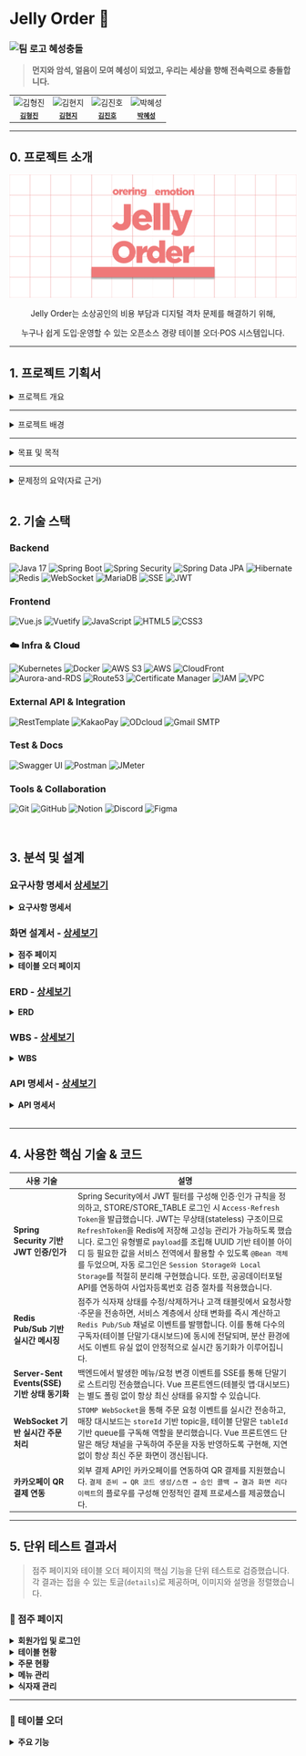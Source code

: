 # Jelly Order 🍧

### <img width="50" height="50" alt="팀 로고" src="https://github.com/user-attachments/assets/2c140acc-54f4-4b42-b0ba-a3bde1cf5743" /> 혜성충돌
> **먼지와 암석, 얼음이 모여 혜성이 되었고, 우리는 세상을 향해 전속력으로 충돌합니다.**

<table>
  <tr>
    <td align="center">
      <img src="https://avatars.githubusercontent.com/u/98812214?s=120" width="120" height="120" alt="김형진"/><br />
      <sub><b><a href="https://github.com/JeaPple" target="_blank" rel="noreferrer">김형진</a></b></sub>
    </td>
    <td align="center">
      <img src="https://avatars.githubusercontent.com/u/194198612?s=120" width="120" height="120" alt="김현지"/><br />
      <sub><b><a href="https://github.com/ifunhy" target="_blank" rel="noreferrer">김현지</a></b></sub>
    </td>
    <td align="center">
      <img src="https://avatars.githubusercontent.com/u/149755774?s=120" width="120" height="120" alt="김진호"/><br />
      <sub><b><a href="https://github.com/jinnn12" target="_blank" rel="noreferrer">김진호</a></b></sub>
    </td>
    <td align="center">
      <img src="https://avatars.githubusercontent.com/u/171583314?s=120" width="120" height="120" alt="박혜성"/><br />
      <sub><b><a href="https://github.com/solidify-d" target="_blank" rel="noreferrer">박혜성</a></b></sub>
    </td>
  </tr>
</table>

---
## 0. 프로젝트 소개
![img.png](img.png)

  <p align="center">
      Jelly Order는 소상공인의 비용 부담과 디지털 격차 문제를 해결하기 위해,
  </p>
  
  <p align="center">
      누구나 쉽게 도입·운영할 수 있는 오픈소스 경량 테이블 오더·POS 시스템입니다.
  </p>


---
## 1. 프로젝트 기획서

<details>
<summary>프로젝트 개요</summary>

Jelly Order는 소상공인을 위한 경량형 오픈소스 테이블 오더·경량 POS 시스템이다. 상용 솔루션의 초기 설치비·월 구독료·PG 수수료 등 비용 장벽과, 고령층·IT 비숙련자에게 어려운 복잡한 UI를 핵심 문제로 규정하고, 직관적·대형 폰트 기반 UI/UX와 수수료 락인 없는 아키텍처(VAN/현금/기본 카드 단말 연동 중심)를 제공한다. 이를 통해 점주는 더 단순한 POS 운영 경험, 고객은 쉽고 빠른 주문 경험을 얻으며, 누구나 코드와 문서를 내려받아 무상으로 자체 설치·개조할 수 있도록 오픈소스로 배포한다. 비용 부담과 디지털 격차가 실제 현장에서 도입 저해 요인으로 보고되고 있음을 전제로 설계하였다.

</details>

---

<details>
<summary>프로젝트 배경</summary>

<p align="center">
  <img width="800" alt="image" src="https://github.com/user-attachments/assets/832ac568-cf29-438f-b520-9b87d1e6ef6e" />
</p>

### 1) 비용 장벽과 수수료 구조의 불투명성
테이블오더 확산은 인건비 절감을 배경으로 빠르게 진행되었으나, **PG 연동에 따른 높은 결제 수수료(대개 0.8~2.5% 이상)**, **월 구독료·통신비·장비비** 등으로 기대 절감액보다 **고정지출이 커지는 사례**가 다수 보도되었다. 일부 사업장은 **의무사용·위약금** 등 계약 리스크도 경험한다. 업계·언론 보도는 **VAN 위주 결제 대비 PG 경유 시 월 수십만 원~연 수백만 원 추가 비용**이 발생할 수 있음을 지적한다. 또한 법·제도상 **PG 수수료에 대한 제한이나 표준화가 미흡**하다는 점도 반복적으로 제기되고 있다. [YTN](https://www.ytn.co.kr/_ln/0102_202410181024214328)[서울경제](https://www.sedaily.com/NewsView/2DFEDQEVRN)[네이트 뉴스](https://news.nate.com/view/20240108n02405)

> 예시: 월매출 2,000만 원 업장에서 PG 3.3% + 서비스 0.6% ≈ 3.9%로 월 78만 원 수준의 수수료가 발생했다는 보도 사례가 확인된다. 정부 지원으로 설치했더라도 운영 수수료 부담은 영세사업자 몫이라는 점도 지적되었다. 네이트 뉴스

정부·유관기관도 최근에는 **결제기기 수수료 안내 및 계약 전 유의사항**을 배포하며 자율 예방을 독려하고 있으나, **도입 이후의 비용 구조 최적화**는 여전히 점주에게 과도하게 전가되는 양상이다. [소상공인24](https://www.sbiz.or.kr/smst/bbs/view.do?bbsSn=6840&key=211130603916)

---

### 2) 고령층·IT 비숙련자 사용성 문제
고령층은 **작은 글씨·복잡한 화면 흐름·결제 오류 대응 난이도**로 인해 디지털 주문 채널 이용을 **포기하거나 직원 의존**이 잦다는 탐방·설문 결과가 다수 보고된다. 서울시 조사 등에서도 **기기 이용률 저조·심리적 부담**이 확인되며, **교육·큰 글씨·음성안내** 등 보조 설계 시 **적응이 빠르게 개선**된 사례가 보고되었다. 이는 UI의 직관성·접근성(가독성, 단계 축소, 용어 단순화)이 도입 성패를 좌우함을 시사한다. [브라보마이라이프](https://bravo.etoday.co.kr/view/atc_view/13547)

---

### 3) 디지털 전환의 필요와 현실 간 간극
학술·정책·언론 자료는 무인주문·스마트오더·키오스크 등 **스마트 기술이 소상공인 운영 효율에 기여**함을 인정하는 동시에, **도입·운영 비용과 투자 부담**, **연령대별 디지털 격차**가 보급의 병목임을 제시한다. Jelly Order는 **오픈소스 배포·저비용 도입·고령친화 UI**로 이 간극을 해소하고자 한다. [KCI](https://www.kci.go.kr/kciportal/ci/sereArticleSearch/ciSereArtiView.kci?sereArticleSearchBean.artiId=ART002995983)

</details>

---

<details>
<summary>목표 및 목적</summary>

### 1) 최상위 목적(미션)
- **비용 장벽 제거:** 오픈소스로 공개하여 **초기비용·구독료 부담 없이** 자체 호스팅·로컬 설치를 가능하게 한다. **PG 락인 회피**와 **VAN/기존 카드단말·현금결제 연동**을 우선시해 수수료 부담을 최소화한다. [소상공인24](https://www.sbiz.or.kr/smst/bbs/view.do?bbsSn=6840&key=211130603916)
- **디지털 격차 완화:** 대형 폰트·높은 대비·명료한 한국어 용어·단계 최소화 설계를 통해 **고령층·IT 비숙련자**도 스스로 주문·결제가 가능하도록 한다. [브라보마이라이프](https://bravo.etoday.co.kr/view/atc_view/13547)

---

### 2) 이해관계자별 목표
- **점주(매장) 관점**
  - 설치·학습·운영이 **쉬운 경량 POS 콘솔** 제공(메뉴·재고·품절·좌석/테이블 관리 최소 클릭 흐름).
- **고객(사용자) 관점**
  - 노령친화 모드(글자 크게/버튼 크게/음성 힌트/오류 복구 유도)로 주문 포기율 감소.
  - **5클릭 이하 주문**(카테고리→메뉴→옵션→수량→결제)으로 인지부하 최소화. [브라보마이라이프](https://bravo.etoday.co.kr/view/atc_view/13547)

---

### 3) 정량 KPI(초기 제안)
- **도입비 절감**: 상용 대비 **초기 CAPEX 80% 이상 절감**(오픈소스·상용 태블릿 활용 전제, 장비비만 부담). 근거: 상용은 **월 구독료+PG 수수료**로 누적 비용이 커지는 구조가 다수 보고. [YTN](https://www.ytn.co.kr/_ln/0102_202410181024214328)[서울경제](https://www.sedaily.com/NewsView/2DFEDQEVRN)
- **수수료 최적화**: **VAN/직접 정산** 우선 구성 시 **PG 추가 수수료 0~최소화**를 목표(매장 계약 환경에 따라 변동). [서울경제](https://www.sedaily.com/NewsView/2DFEDQEVRN)
- **주문 성공률**: **노령친화 UI** 도입 매장 기준 **주문 포기율(결제 전 이탈) 30%↓** 목표. 관련 탐방·조사에서 고령층의 사용 포기 및 심리적 부담이 높은 것으로 확인. [브라보마이라이프](https://bravo.etoday.co.kr/view/atc_view/13547)
- **학습 곡선**: 점주 대상 **초기 온보딩 30분 내 기본 운영 가능**(메뉴 등록·품절 처리·영수증 확인).

---

### 4) 핵심 기능 범위(요약)
- **점주 콘솔**: 메뉴/옵션/가격, 테이블·좌석, 재고/품절(재료 연동), 주문 현황, 정산 리포트(수수료 시뮬레이터 포함).
- **고객 UI**: **대형 폰트·단순 레이아웃**, 고대비 테마, **오류 복구 안내**, 결제 유도 최소 단계. [브라보마이라이프](https://bravo.etoday.co.kr/view/atc_view/13547)
- **결제 연동**: **VAN/기존 카드단말·현금 결제** 기본, 필요 시 **PG 연동 선택적 제공**(수수료 경고/비교 안내). [서울경제](https://www.sedaily.com/NewsView/2DFEDQEVRN)
- **배포·운영**: 오픈소스 공개, **도커·자체 호스팅 템플릿**, 설치 자동화 스크립트, 운영 가이드/보안 체크리스트.

</details>

---

<details>
<summary>문제정의 요약(자료 근거)</summary>

- **수수료·운영비 부담**이 인건비 절감을 상쇄하는 사례 다수, **PG 수수료 상한 부재**·계약 리스크 지적. → 비용 장벽 해소 필요. [YTN](https://www.ytn.co.kr/_ln/0102_202410181024214328) [서울경제](https://www.sedaily.com/NewsView/2DFEDQEVRN) [네이트 뉴스](https://news.nate.com/view/20240108n02405)
- **고령층·비숙련자 사용성 한계**가 도입/이용 저해. **큰 글씨·음성·단계 축소** 지원 시 적응 개선. → 접근성 중심 설계 필요. [브라보마이라이프](https://bravo.etoday.co.kr/view/atc_view/13547)
- 학술·정책 연구는 **스마트 기술의 효용**과 함께 **도입·투자 부담**을 병목으로 지적. → **오픈소스·저비용·자체 설치** 모델의 공공적 가치. [KCI](https://www.kci.go.kr/kciportal/ci/sereArticleSearch/ciSereArtiView.kci?sereArticleSearchBean.artiId=ART002995983)

</details>

<br>

## 2. 기술 스택

### Backend
![Java 17](https://img.shields.io/badge/Java%2017-007396?style=for-the-badge&logo=openjdk&logoColor=white)
![Spring Boot](https://img.shields.io/badge/Spring%20Boot%203.5-6DB33F?style=for-the-badge&logo=springboot&logoColor=white)
![Spring Security](https://img.shields.io/badge/Spring%20Security-6DB33F?style=for-the-badge&logo=springsecurity&logoColor=white)
![Spring Data JPA](https://img.shields.io/badge/Spring%20Data%20JPA-59666C?style=for-the-badge&logo=hibernate&logoColor=white)
![Hibernate](https://img.shields.io/badge/Hibernate-59666C?style=for-the-badge&logo=hibernate&logoColor=white)
![Redis](https://img.shields.io/badge/Redis-DC382D?style=for-the-badge&logo=redis&logoColor=white)
![WebSocket](https://img.shields.io/badge/WebSocket-000000?style=for-the-badge&logo=websocket&logoColor=white)
![MariaDB](https://img.shields.io/badge/MariaDB-003545?style=for-the-badge&logo=mariadb&logoColor=white)
![SSE](https://img.shields.io/badge/SSE%20(Server--Sent%20Events)-000000?style=for-the-badge&logo=fastapi&logoColor=white)
![JWT](https://img.shields.io/badge/JWT-black?style=for-the-badge&logo=jsonwebtokens&logoColor=white)


### Frontend
![Vue.js](https://img.shields.io/badge/Vue.js%203-4FC08D?style=for-the-badge&logo=vue.js&logoColor=white)
![Vuetify](https://img.shields.io/badge/Vuetify-1867C0?style=for-the-badge&logo=vuetify&logoColor=white)
![JavaScript](https://img.shields.io/badge/JavaScript-F7DF1E?style=for-the-badge&logo=javascript&logoColor=black)
![HTML5](https://img.shields.io/badge/HTML5-E34F26?style=for-the-badge&logo=html5&logoColor=white)
![CSS3](https://img.shields.io/badge/CSS3-1572B6?style=for-the-badge&logo=css3&logoColor=white)

### ☁️ Infra & Cloud
![Kubernetes](https://img.shields.io/badge/kubernetes-%23326ce5.svg?style=for-the-badge&logo=kubernetes&logoColor=white)
![Docker](https://img.shields.io/badge/Docker-2496ED?style=for-the-badge&logo=docker&logoColor=white)
![AWS S3](https://img.shields.io/badge/AWS%20S3-569A31?style=for-the-badge&logo=amazons3&logoColor=white)
![AWS](https://img.shields.io/badge/AWS-232F3E?style=for-the-badge&logo=amazonaws&logoColor=white)
![CloudFront](https://img.shields.io/badge/CloudFront-945CF1?style=for-the-badge&logo=CloudFront&logoColor=white)
![Aurora-and-RDS](https://img.shields.io/badge/Aurora--and--RDS-4561E3?style=for-the-badge&logo=Aurora-and-RDS&logoColor=white)
![Route53](https://img.shields.io/badge/Route53-945CF2?style=for-the-badge&logo=Route53&logoColor=white)
![Certificate Manager](https://img.shields.io/badge/Certificate--Manager-F54749?style=for-the-badge&logo=Certificate--Manager&logoColor=white)
![IAM](https://img.shields.io/badge/IAM-F54648?style=for-the-badge&logo=IAM&logoColor=white)
![VPC](https://img.shields.io/badge/VPC-5B31B6?style=for-the-badge&logo=VPC&logoColor=white)

### External API & Integration
![RestTemplate](https://img.shields.io/badge/RestTemplate-6DB33F?style=for-the-badge&logo=spring&logoColor=white)
![KakaoPay](https://img.shields.io/badge/KakaoPay-FFCD00?style=for-the-badge&logo=kakaotalk&logoColor=black)
![ODcloud](https://img.shields.io/badge/ODcloud_API-005BAC?style=for-the-badge&logo=databricks&logoColor=white)
![Gmail SMTP](https://img.shields.io/badge/Gmail%20SMTP-EA4335?style=for-the-badge&logo=gmail&logoColor=white)

### Test & Docs
![Swagger UI](https://img.shields.io/badge/Swagger-85EA2D?style=for-the-badge&logo=swagger&logoColor=black)
![Postman](https://img.shields.io/badge/Postman-FF6C37?style=for-the-badge&logo=postman&logoColor=white)
![JMeter](https://img.shields.io/badge/Apache%20JMeter-D22128?style=for-the-badge&logo=apachejmeter&logoColor=white)


###  Tools & Collaboration
![Git](https://img.shields.io/badge/Git-F05032?style=for-the-badge&logo=git&logoColor=white)
![GitHub](https://img.shields.io/badge/GitHub-181717?style=for-the-badge&logo=github&logoColor=white)
![Notion](https://img.shields.io/badge/Notion-000000?style=for-the-badge&logo=notion&logoColor=white)
![Discord](https://img.shields.io/badge/Discord-5865F2?style=for-the-badge&logo=discord&logoColor=white)
![Figma](https://img.shields.io/badge/Figma-F24E1E?style=for-the-badge&logo=figma&logoColor=white)

<br>

## 3. 분석 및 설계

### 요구사항 명세서 [상세보기](https://docs.google.com/spreadsheets/d/1lV6OYcvnEEBzQFvDyBVyoR1MRkYB52oj-mvlcYLXNRM/edit?gid=1096538882#gid=1096538882)
<details>
  <summary><b>요구사항 명세서</b></summary>
<img width="1714" height="1863" alt="KakaoTalk_20250911_120034881" src="https://github.com/user-attachments/assets/c850eac9-e2e1-4006-bd64-32953ab91beb" />
</details>




###  화면 설계서 - [상세보기](https://www.figma.com/design/WuBdoUWSz5n3gdSHdMN2qo/be16-4th-team?node-id=0-1&t=5D9WbMwwOTOxQaVj-1)
<details>
  <summary><b>점주 페이지</b></summary>
<img width="800" alt="image" src="https://github.com/user-attachments/assets/50a33d51-f4e6-4848-b90b-70fbc4c9f666" />
</details>
<details>
  <summary><b>테이블 오더 페이지</b></summary>
<img width="800" alt="image" src="https://github.com/user-attachments/assets/c0bb2ccf-a485-407f-874e-c51e33b41423" />
</details>

### ERD - [상세보기](https://www.erdcloud.com/d/fAJgKBWBde3CPAkgW)
<details>
  <summary><b>ERD</b></summary>
  <img width="3380" height="1629" alt="Jelly_Order" src="https://github.com/user-attachments/assets/6230dd70-a6f5-42a7-8c24-b7d5026507a5" />
</details>

### WBS - [상세보기](https://docs.google.com/spreadsheets/d/1lV6OYcvnEEBzQFvDyBVyoR1MRkYB52oj-mvlcYLXNRM/edit?gid=0#gid=0)
<details>
  <summary><b>WBS</b></summary>
<img width="1420" height="648" alt="스크린샷 2025-08-26 오후 3 01 35" src="https://github.com/user-attachments/assets/bcfe1f43-44c1-418a-a2a6-12862316e928" />
</details>

### API 명세서 - [상세보기](https://docs.google.com/spreadsheets/d/1lV6OYcvnEEBzQFvDyBVyoR1MRkYB52oj-mvlcYLXNRM/edit?gid=394720298#gid=394720298)
<details>
  <summary><b>API 명세서</b></summary>
<img width="1665" height="1389" alt="image" src="https://github.com/user-attachments/assets/b51c1360-2863-459b-a3d7-f35f32df07f0" />
</details>
<br>

---

## 4. 사용한 핵심 기술 & 코드
<table>
  <thead>
    <tr>
      <th>사용 기술</th>
      <th>설명</th>
    </tr>
  </thead>
  <tbody>
    <tr>
      <td><b>Spring Security 기반 JWT 인증/인가</b></td>
      <td>
          Spring Security에서 JWT 필터를 구성해 인증·인가 규칙을 정의하고, STORE/STORE_TABLE 로그인 시 <code>Access·Refresh Token</code>을 발급했습니다. JWT는 무상태(stateless) 구조이므로 <code>RefreshToken</code>을 Redis에 저장해 고성능 관리가 가능하도록 했습니다. 로그인 유형별로 <code>payload</code>를 조립해 UUID 기반 테이블 아이디 등 필요한 값을 서비스 전역에서 활용할 수 있도록 <code>@Bean 객체</code>를 두었으며, 자동 로그인은 <code>Session Storage와 Local Storage</code>를 적절히 분리해 구현했습니다. 또한, 공공데이터포털 API를 연동하여 사업자등록번호 검증 절차를 적용했습니다.
      </td>
    <tr>
      <td><b>Redis Pub/Sub 기반 실시간 메시징</b></td>
      <td>
        점주가 식자재 상태를 수정/삭제하거나 고객 태블릿에서 요청사항·주문을 전송하면,
        서비스 계층에서 상태 변화를 즉시 계산하고 <code>Redis Pub/Sub</code> 채널로 이벤트를 발행합니다.  
        이를 통해 다수의 구독자(테이블 단말기·대시보드)에 동시에 전달되며,
        분산 환경에서도 이벤트 유실 없이 안정적으로 실시간 동기화가 이루어집니다.
      </td>
    </tr>
    <tr>
      <td><b>Server-Sent Events(SSE) 기반 상태 동기화</b></td>
      <td>
        백엔드에서 발생한 메뉴/요청 변경 이벤트를 SSE를 통해 단말기로 스트리밍 전송했습니다. 
        Vue 프론트엔드(테블릿 앱·대시보드)는 별도 폴링 없이 항상 최신 상태를 유지할 수 있습니다.
      </td>
    </tr>
    <tr>
      <td><b>WebSocket 기반 실시간 주문 처리</b></td>
      <td>
        <code>STOMP WebSocket</code>을 통해 주문 요청 이벤트를 실시간 전송하고, 
        매장 대시보드는 <code>storeId</code> 기반 topic을, 테이블 단말은 <code>tableId</code> 기반 queue를 구독해 역할을 분리했습니다.  
        Vue 프론트엔드 단말은 해당 채널을 구독하여 주문을 자동 반영하도록 구현해, 
        지연 없이 항상 최신 주문 화면이 갱신됩니다.
      </td>
    </tr>
    <tr>
      <td><b>카카오페이 QR 결제 연동</b></td>
      <td>
        외부 결제 API인 카카오페이를 연동하여 QR 결제를 지원했습니다.  
        <code>결제 준비 → QR 코드 생성/스캔 → 승인 콜백 → 결과 화면 리다이렉트</code>의 플로우를 구성해 안정적인 결제 프로세스를 제공했습니다.
      </td>
    </tr>
  </tbody>
</table>

---

## 5. 단위 테스트 결과서

> 점주 페이지와 테이블 오더 페이지의 핵심 기능을 단위 테스트로 검증했습니다.  
> 각 결과는 접을 수 있는 토글(`details`)로 제공하며, 이미지와 설명을 정렬했습니다.


### 📌 점주 페이지
<details>
  <summary><b>회원가입 및 로그인</b></summary>
  
  - **점주 회원가입**  
    <p align="center">
      <img src="https://github.com/user-attachments/assets/43680d12-01ba-4f90-8d4f-7e6965704932" alt="점주 회원 가입" width="720">
    </p>
  
  - **점주 일반 로그인**  
    <p align="center">
      <img src="https://github.com/user-attachments/assets/b431146e-4368-4559-8c06-44291ab59692" alt="점주 일반로그인" width="720">
    </p>
  
  - **점주 자동 로그인**  
    <p align="center">
      <img src="https://github.com/user-attachments/assets/3a68f0f8-9e06-4513-abcc-a30a9631e2a7" alt="점주 자동로그인" width="720">
    </p>

  - **아이디 찾기**  
    <p align="center">
      <img src="https://github.com/user-attachments/assets/99220b56-a342-4283-b39d-7465954cd054" alt="점주 아이디 찾기" width="720">
    </p>

  - **비밀번호 재설정**  
    <p align="center">
      <img src="https://github.com/user-attachments/assets/f0d92778-05ff-4068-afbc-3727e21502e2" alt="점주 비밀번호 재설정" width="720">
    </p>
</details>

<details>
  <summary><b>테이블 현황</b></summary>

  - **구역 별 주문 테이블 조회**  
    <p align="center">
      <img src="https://github.com/user-attachments/assets/0db521d3-c686-4b13-9538-68711bf03a52" alt="구역 별 주문 테이블 조회" width="720">
    </p>

  - **QR 결제 후 테이블 상태 변환**  
    <p align="center">
      <img src="https://github.com/user-attachments/assets/eee7ec00-0810-4648-bc99-dcb33b79cb1a" alt="QR 결제 후 상태 변환" width="720">
    </p>

  - **카운터 결제**  
    <p align="center">
      <img src="https://github.com/user-attachments/assets/674e6a6a-7e93-455e-b80c-343aef914e7e" alt="카운터 결제" width="720">
    </p>

  - **테이블 비우기**  
    <p align="center">
      <img src="https://github.com/user-attachments/assets/d5e6c6f5-a588-4372-adf4-bbb2d0876af8" alt="카운터 결제" width="720">
    </p>

  - **주문 수정**  
    <p align="center">
      <img src="https://github.com/user-attachments/assets/14d64ee4-fe28-418b-9345-a51e7153f3e0" alt="카운터 결제" width="720">
    </p>
</details>

<details>
  <summary><b>주문 현황</b></summary>

  - **주문 접수 페이지 (접수 탭)**  
    <p align="center">
      <img src="https://github.com/user-attachments/assets/f06d9dee-5260-4e89-9a31-bec36bb6c273" width="720">
    </p>
    
  - **주문 접수 페이지 (완료 탭)**  
    <p align="center">
      <img src="https://github.com/user-attachments/assets/92b9335d-69ac-4f8f-b4a5-461c91bd1202" width="720">
    </p>

  - **주문 접수 페이지 (취소 탭)**  
    <p align="center">
      <img src="https://github.com/user-attachments/assets/0c85ad12-07e4-4f37-9824-1bd5233de9cd" width="720">
    </p>
    
  - **실시간 주문 확인**  
    <p align="center">
      <img src="https://github.com/user-attachments/assets/3f330879-6b42-4359-b4f9-647f251f6872" width="720">
    </p>

  - **조리 완료**  
    <p align="center">
      <img src="https://github.com/user-attachments/assets/5d7d0036-7118-4266-a042-a58685159562" width="720">
    </p>

  - **조리 취소**  
    <p align="center">
      <img src="https://github.com/user-attachments/assets/ac051629-bcb0-4246-b293-cd525c17eb9d" width="720">
    </p>
</details>

<details>
  <summary><b>메뉴 관리</b></summary>

  - **메뉴 페이지**  
    <p align="center">
      <img src="https://github.com/user-attachments/assets/4a7618f2-1817-49aa-8d80-322b85c4300e" width="720">
    </p>

  - **메뉴 생성 (옵션 추가)**  
    <p align="center">
      <img src="https://github.com/user-attachments/assets/4040d775-de6d-4cac-8dbf-2165de76ba2c" width="720">
    </p>

  - **메뉴 생성 (식자재 설정 및 추가)**  
    <p align="center">
      <img src="https://github.com/user-attachments/assets/661784de-255c-4c98-b093-6dea3d34c9f7" width="720">
    </p>

  - **메뉴 수정 (식자재 소진 시 메뉴 품절)**  
    <p align="center">
      <img src="https://github.com/user-attachments/assets/100132f8-5a50-4664-a66c-6ea66690a2da" width="720">
    </p>

  - **메뉴 삭제**  
    <p align="center">
      <img src="https://github.com/user-attachments/assets/56d18fdf-eebc-4cdd-bc8f-1ab9e50b1d1d" width="720">
    </p>

  - **메뉴 검색**  
    <p align="center">
      <img src="https://github.com/user-attachments/assets/c65e3f9e-0b37-4385-81ac-196dec89f4ad" width="720">
    </p>
    
  - **카테고리별 메뉴 조회**  
    <p align="center">
      <img src="https://github.com/user-attachments/assets/04735dfc-0fa5-4d4f-aa4a-63b1a8705cac" width="720">
    </p>
        
  - **카테고리 생성 (중복 불가)**  
    <p align="center">
      <img src="https://github.com/user-attachments/assets/5909c887-f8b1-47e5-a632-da3fc2b27148" width="720">
    </p>
</details>

<details>
  <summary><b>식자재 관리</b></summary>
  
  - **식자재 관리 페이지**  
    <p align="center">
      <img src="https://github.com/user-attachments/assets/8b0c4cb0-c68d-4bb2-993e-6dc62ec5e91b" width="720">
    </p>

  - **식자재 검색**  
    <p align="center">
      <img src="https://github.com/user-attachments/assets/d077f4a8-feed-40b4-a6ce-bfc5eb4e4556" width="720">
    </p>
    
  - **식자재 추가**  
    <p align="center">
      <img src="https://github.com/user-attachments/assets/1418257f-615a-472d-8541-067a7336605d" width="720">
    </p>

  - **식자재 수정**  
    <p align="center">
      <img src="https://github.com/user-attachments/assets/8bd52f97-1c99-43a8-8327-15b7f78ad1cf" width="720">
    </p>

  - **식자재 삭제**  
    <p align="center">
      <img src="https://github.com/user-attachments/assets/16e3bcbf-af83-4015-a762-4d284ee905dc" width="720">
    </p>
  

</details>

---

### 📌 테이블 오더
<details>
  <summary><b>주요 기능</b></summary>

  - **대기 화면**  
    <p align="center">
      <img src="https://github.com/user-attachments/assets/afd3565a-5b1e-44b3-9c58-1b97094320f1" width="720">
    </p>

  - **카테고리 선택**  
    <p align="center">
      <img src="https://github.com/user-attachments/assets/07a70800-979e-41e6-b517-fd40b81b0f63" width="720">
    </p>
    
  - **레이아웃 변경**  
    <p align="center">
      <img src="https://github.com/user-attachments/assets/a7f501bb-f8f8-42cc-b21e-fff3e00abf24" width="720">
    </p>

  - **요청사항 전송**  
    <p align="center">
      <img src="https://github.com/user-attachments/assets/0540c3af-c6b0-45b3-9976-1980a0e20637" width="720">
    </p>

  - **메뉴 상세 페이지 + 메뉴 담기**  
    <p align="center">
      <img src="https://github.com/user-attachments/assets/40bb14c4-01f6-469f-af61-9758ec436699" width="720">
    </p>

  - **옵션 타입별 선택**  
    <p align="center">
      <img src="https://github.com/user-attachments/assets/1f3f30d9-a050-4c56-9066-249a8e628a8e" width="720">
    </p>
    
  - **장바구니 수량 선택**  
    <p align="center">
      <img src="https://github.com/user-attachments/assets/df401c5c-590f-440e-9ccb-57ba28d2489b" width="720">
    </p>
    
  - **품절된 메뉴 조회**  
    <p align="center">
      <img src="https://github.com/user-attachments/assets/592b79e4-dccf-47b3-9fe1-8e90bca6a213" alt=" storeTable 품절된 메뉴 조회" width="720">
    </p>

  - **품절된 메뉴 주문**  
    <p align="center">
      <img src="https://github.com/user-attachments/assets/992cf2b5-7e2b-4895-be24-741a5c7f7fb6" alt=" storeTable 품절된 메뉴 주문" width="720">
    </p>
    
  - **한정 수량인 메뉴 주문**  
    <p align="center">
      <img src="https://github.com/user-attachments/assets/d22f5bb0-0362-463f-9123-dfd217a83598" alt=" storeTable 한정 수량인 메뉴 주문" width="720">
    </p>
        
  - **정상 주문**  
    <p align="center">
      <img src="https://github.com/user-attachments/assets/537c4ed4-81d5-4167-94be-30de2f9ec02c" alt=" storeTable 정상 주문" width="720">
    </p>
    
  - **주문 내역 조회**  
    <p align="center">
      <img src="https://github.com/user-attachments/assets/d6ccd45f-038d-44a6-b252-cb9482ea43e4" alt=" storeTable 주문 내역 조회" width="720">
    </p>

  - **QR 결제**  
    <p align="center">
      <img src="https://github.com/user-attachments/assets/5c60bfee-ff61-4d4b-9a89-5f57f87d24e2" alt=" storeTable QR 결제" width="720">
      <img src="https://github.com/user-attachments/assets/f114d151-7382-4a0e-8bea-089697a3ee11" alt=" storeTable QR 결제2" width="720">
    </p>
</details>

